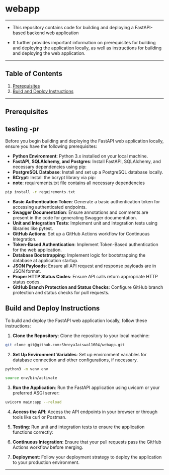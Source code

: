 # webapp
<hr>

* This repository contains code for building and deploying a FastAPI-based backend web application

* It further  provides important information on prerequisites for building and deploying the application locally, as well as instructions for building and deploying the web application.

<hr>

## Table of Contents

1. [Prerequisites](#prerequisites)
2. [Build and Deploy Instructions](#build-and-deploy-instructions)

<hr>

## Prerequisites
## testing -pr
Before you begin building and deploying the FastAPI web application locally, ensure you have the following prerequisites:

- **Python Environment**: Python 3.x installed on your local machine.
- **FastAPI, SQLAlchemy, and Postgres**: Install FastAPI, SQLAlchemy, and necessary dependencies using pip:
- **PostgreSQL Database**: Install and set up a PostgreSQL database locally.
- **BCrypt**: Install the bcrypt library via pip:
- **note**: requirements.txt file contains all necessary dependencies
```bash
pip install -r requirements.txt
```
- **Basic Authentication Token**: Generate a basic authentication token for accessing authenticated endpoints.
- **Swagger Documentation**: Ensure annotations and comments are present in the code for generating Swagger documentation.
- **Unit and Integration Tests**: Implement unit and integration tests using libraries like pytest.
- **GitHub Actions**: Set up a GitHub Actions workflow for Continuous Integration.
- **Token-Based Authentication**: Implement Token-Based authentication for the web application.
- **Database Bootstrapping**: Implement logic for bootstrapping the database at application startup.
- **JSON Payloads**: Ensure all API request and response payloads are in JSON format.
- **Proper HTTP Status Codes**: Ensure API calls return appropriate HTTP status codes.
- **GitHub Branch Protection and Status Checks**: Configure GitHub branch protection and status checks for pull requests.

## Build and Deploy Instructions

To build and deploy the FastAPI web application locally, follow these instructions:

1. **Clone the Repository**: Clone the repository to your local machine:
```bash
git clone git@github.com:ShreyaJaiswal1604/webapp.git
```

2. **Set Up Environment Variables**: Set up environment variables for database connection and other configurations, if necessary.
```bash
python3 -m venv env

source env/bin/activate
```

3. **Run the Application**: Run the FastAPI application using uvicorn or your preferred ASGI server:
```bash
uvicorn main:app --reload
```

4. **Access the API**: Access the API endpoints in your browser or through tools like curl or Postman.

5. **Testing**: Run unit and integration tests to ensure the application functions correctly:


6. **Continuous Integration**: Ensure that your pull requests pass the GitHub Actions workflow before merging.

7. **Deployment**: Follow your deployment strategy to deploy the application to your production environment.

<hr>
